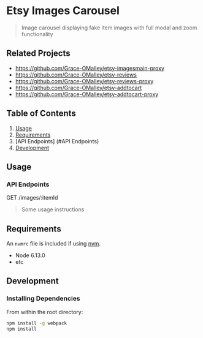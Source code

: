 # Etsy Images Carousel

> Image carousel displaying fake item images with full modal and zoom functionality

## Related Projects

  - https://github.com/Grace-OMalley/etsy-imagesmain-proxy
  - https://github.com/Grace-OMalley/etsy-reviews
  - https://github.com/Grace-OMalley/etsy-reviews-proxy
  - https://github.com/Grace-OMalley/etsy-addtocart
  - https://github.com/Grace-OMalley/etsy-addtocart-proxy

## Table of Contents

1. [Usage](#Usage)
1. [Requirements](#requirements)
2. [API Endpoints] (#API Endpoints)
3. [Development](#development)

## Usage

### API Endpoints

GET /images/:itemId

> Some usage instructions

## Requirements

An `nvmrc` file is included if using [nvm](https://github.com/creationix/nvm).

- Node 6.13.0
- etc

## Development

### Installing Dependencies

From within the root directory:

```sh
npm install -g webpack
npm install
```

